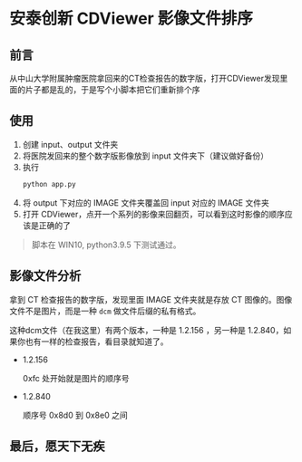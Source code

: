 # 安泰创新 CDViewer 影像文件排序

## 前言

从中山大学附属肿瘤医院拿回来的CT检查报告的数字版，打开CDViewer发现里面的片子都是乱的，于是写个小脚本把它们重新排个序

## 使用

1. 创建 input、output 文件夹
2. 将医院发回来的整个数字版影像放到 input 文件夹下（建议做好备份）
3. 执行
    ```bash
    python app.py
    ```
4. 将 output 下对应的 IMAGE 文件夹覆盖回 input 对应的 IMAGE 文件夹
5. 打开 CDViewer，点开一个系列的影像来回翻页，可以看到这时影像的顺序应该是正确的了

> 脚本在 WIN10, python3.9.5 下测试通过。


## 影像文件分析

拿到 CT 检查报告的数字版，发现里面 IMAGE 文件夹就是存放 CT 图像的。图像文件不是图片，而是一种 `dcm` 做文件后缀的私有格式。

这种dcm文件（在我这里）有两个版本，一种是 1.2.156 ，另一种是 1.2.840，如果你也有一样的检查报告，看目录就知道了。

- 1.2.156

    0xfc 处开始就是图片的顺序号

- 1.2.840

    顺序号 0x8d0 到 0x8e0 之间


## 最后，愿天下无疾

